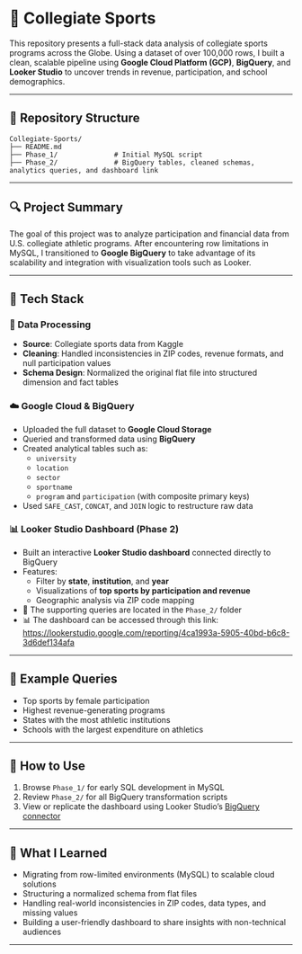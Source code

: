 # 🏅 Collegiate Sports

This repository presents a full-stack data analysis of collegiate sports programs across the Globe. Using a dataset of over 100,000 rows, I built a clean, scalable pipeline using **Google Cloud Platform (GCP)**, **BigQuery**, and **Looker Studio** to uncover trends in revenue, participation, and school demographics.

---

## 📁 Repository Structure

```
Collegiate-Sports/
├── README.md
├── Phase_1/              # Initial MySQL script
├── Phase_2/              # BigQuery tables, cleaned schemas, analytics queries, and dashboard link
```

---

## 🔍 Project Summary

The goal of this project was to analyze participation and financial data from U.S. collegiate athletic programs. After encountering row limitations in MySQL, I transitioned to **Google BigQuery** to take advantage of its scalability and integration with visualization tools such as Looker.

---

## 🚀 Tech Stack

### 💾 Data Processing
- **Source**: Collegiate sports data from Kaggle
- **Cleaning**: Handled inconsistencies in ZIP codes, revenue formats, and null participation values
- **Schema Design**: Normalized the original flat file into structured dimension and fact tables

### ☁️ Google Cloud & BigQuery
- Uploaded the full dataset to **Google Cloud Storage**
- Queried and transformed data using **BigQuery**
- Created analytical tables such as:
  - `university`
  - `location`
  - `sector`
  - `sportname`
  - `program` and `participation` (with composite primary keys)
- Used `SAFE_CAST`, `CONCAT`, and `JOIN` logic to restructure raw data

### 📊 Looker Studio Dashboard (Phase 2)
- Built an interactive **Looker Studio dashboard** connected directly to BigQuery
- Features:
  - Filter by **state**, **institution**, and **year**
  - Visualizations of **top sports by participation and revenue**
  - Geographic analysis via ZIP code mapping
- 📍 The supporting queries are located in the `Phase_2/` folder
- 📊 The dashboard can be accessed through this link: https://lookerstudio.google.com/reporting/4ca1993a-5905-40bd-b6c8-3d6def134afa

---

## 📎 Example Queries

- Top sports by female participation
- Highest revenue-generating programs
- States with the most athletic institutions
- Schools with the largest expenditure on athletics

---

## 📌 How to Use

1. Browse `Phase_1/` for early SQL development in MySQL
2. Review `Phase_2/` for all BigQuery transformation scripts
3. View or replicate the dashboard using Looker Studio’s [BigQuery connector](https://lookerstudio.google.com)

---

## 🧠 What I Learned

- Migrating from row-limited environments (MySQL) to scalable cloud solutions
- Structuring a normalized schema from flat files
- Handling real-world inconsistencies in ZIP codes, data types, and missing values
- Building a user-friendly dashboard to share insights with non-technical audiences

---

